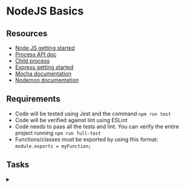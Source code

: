 # NodeJS Basics
## Resources
* [Node JS getting started](https://nodejs.org/en/docs/guides/getting-started-guide)
* [Process API doc](https://node.readthedocs.io/en/latest/api/process/)
* [Child process](https://nodejs.org/api/child_process.html)
* [Express getting started](https://expressjs.com/en/starter/installing.html)
* [Mocha documentation](https://mochajs.org/)
* [Nodemon documentation](https://github.com/remy/nodemon#nodemon)

## Requirements
* Code will be tested using Jest and the command `npm run test`
* Code will be verified against lint using ESLint
* Code needs to pass all the tests and lint. You can verify the entire project running `npm run full-test`
* Functions/classes must be exported by using this format: `module.exports = myFunction;`

## Tasks
<details>
<summary></summary>
<div style="width: 100%;">
<img src="./0x05.png" style="width: 100%; height: auto;">
</div>
</details>
